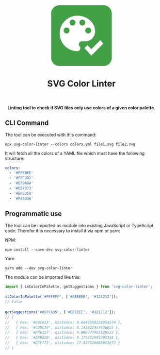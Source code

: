<h1 align="center">
  <br>
    <img src="https://github.com/PKief/svg-color-linter/raw/main/logo.png" alt="logo" width="200">
  <br><br>
  SVG Color Linter
  <br>
  <br>
</h1>

<h4 align="center">Linting tool to check if SVG files only use colors of a given color palette.</h4>

## CLI Command

The tool can be executed with this command:

```
npx svg-color-linter --colors colors.yml file1.svg file2.svg
```

It will fetch all the colors of a YAML file which must have the following structure:

```yaml
colors:
  - '#FFEBEE'
  - '#FFCDD2'
  - '#EF9A9A'
  - '#E57373'
  - '#EF5350'
  - '#F44336'
```

## Programmatic use

The tool can be imported as module into existing JavaScript or TypeScript code. Therefor it is necessary to install it via npm or yarn:

NPM:

```
npm install --save-dev svg-color-linter
```

Yarn:

```
yarn add --dev svg-color-linter
```

The module can be imported like this:

```ts
import { isColorInPalette, getSuggestions } from 'svg-color-linter';

isColorInPalette('#FFFFFF', ['#EEEEEE', '#121212']);
// false

getSuggestions('##C0CA35', ['#EEEEEE', '#121212']);
// [
//   { hex: '#C0CA33', distance: 0.6447550226954274 },
//   { hex: '#CDDC39', distance: 8.143421457635025 },
//   { hex: '#D4E157', distance: 9.090777903129522 },
//   { hex: '#AFB42B', distance: 9.175451993395148 },
//   { hex: '#DCE775', distance: 17.927826688923673 }
// ]
```
